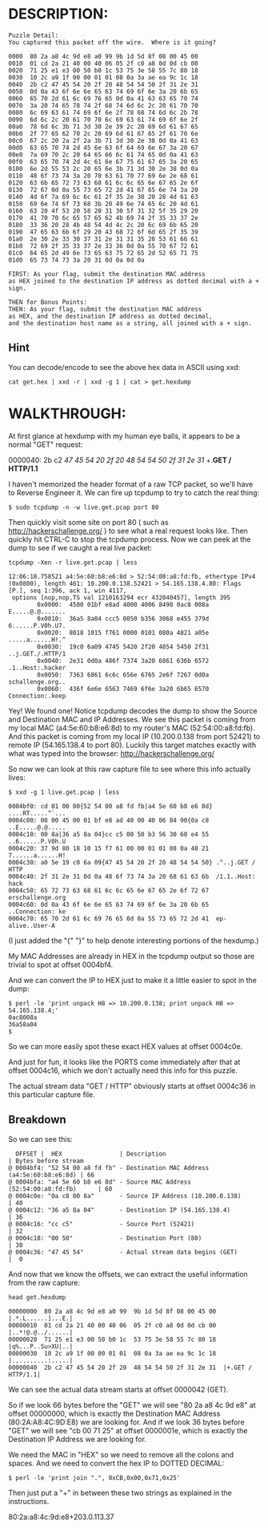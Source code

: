 # DESCRIPTION: #

~~~~
Puzzle Detail:
You captured this packet off the wire.  Where is it going?

0000  80 2a a8 4c 9d e8 a0 99 9b 1d 5d 8f 08 00 45 00
0010  01 cd 2a 21 40 00 40 06 05 2f c0 a8 0d 0d cb 00
0020  71 25 e1 e3 00 50 b0 1c 53 75 3e 58 55 7c 80 18
0030  10 2c a9 1f 00 00 01 01 08 0a 3a ae ea 9c 1c 18
0040  2b c2 47 45 54 20 2f 20 48 54 54 50 2f 31 2e 31
0050  0d 0a 43 6f 6e 6e 65 63 74 69 6f 6e 3a 20 6b 65
0060  65 70 2d 61 6c 69 76 65 0d 0a 41 63 63 65 70 74
0070  3a 20 74 65 78 74 2f 68 74 6d 6c 2c 20 61 70 70
0080  6c 69 63 61 74 69 6f 6e 2f 78 68 74 6d 6c 2b 78
0090  6d 6c 2c 20 61 70 70 6c 69 63 61 74 69 6f 6e 2f
00a0  78 6d 6c 3b 71 3d 30 2e 39 2c 20 69 6d 61 67 65
00b0  2f 77 65 62 70 2c 20 69 6d 61 67 65 2f 61 70 6e
00c0  67 2c 20 2a 2f 2a 3b 71 3d 30 2e 38 0d 0a 41 63
00d0  63 65 70 74 2d 45 6e 63 6f 64 69 6e 67 3a 20 67
00e0  7a 69 70 2c 20 64 65 66 6c 61 74 65 0d 0a 41 63
00f0  63 65 70 74 2d 4c 61 6e 67 75 61 67 65 3a 20 65
0100  6e 2d 55 53 2c 20 65 6e 3b 71 3d 30 2e 38 0d 0a
0110  48 6f 73 74 3a 20 70 63 61 70 77 69 6e 2e 68 61
0120  63 6b 65 72 73 63 68 61 6c 6c 65 6e 67 65 2e 6f
0130  72 67 0d 0a 55 73 65 72 2d 41 67 65 6e 74 3a 20
0140  4d 6f 7a 69 6c 6c 61 2f 35 2e 30 20 28 4d 61 63
0150  69 6e 74 6f 73 68 3b 20 49 6e 74 65 6c 20 4d 61
0160  63 20 4f 53 20 58 20 31 30 5f 31 32 5f 35 29 20
0170  41 70 70 6c 65 57 65 62 4b 69 74 2f 35 33 37 2e
0180  33 36 20 28 4b 48 54 4d 4c 2c 20 6c 69 6b 65 20
0190  47 65 63 6b 6f 29 20 43 68 72 6f 6d 65 2f 35 39
01a0  2e 30 2e 33 30 37 31 2e 31 31 35 20 53 61 66 61
01b0  72 69 2f 35 33 37 2e 33 36 0d 0a 55 70 67 72 61
01c0  64 65 2d 49 6e 73 65 63 75 72 65 2d 52 65 71 75
01d0  65 73 74 73 3a 20 31 0d 0a 0d 0a

FIRST: As your flag, submit the destination MAC address
as HEX joined to the destination IP address as dotted decimal with a + sign.

THEN for Bonus Points:
THEN: As your flag, submit the destination MAC address
as HEX, and the destination IP address as dotted decimal,
and the destination host name as a string, all joined with a + sign.
~~~~

## Hint ##

You can decode/encode to see the above hex data in ASCII using xxd:

~~~~
cat get.hex | xxd -r | xxd -g 1 | cat > get.hexdump
~~~~


# WALKTHROUGH: #

At first glance at hexdump with my human eye balls, it appears to be a normal "GET" request:

0000040: 2b c2 *47 45 54 20 2f 20 48 54 54 50 2f 31 2e 31*  +.**GET / HTTP/1.1**

I haven't memorized the header format of a raw TCP packet, so we'll have to Reverse Engineer it. We can fire up tcpdump to try to catch the real thing:

~~~~
$ sudo tcpdump -n -w live.get.pcap port 80
~~~~

Then quickly visit some site on port 80 ( such as http://hackerschallenge.org/ ) to see what a real request looks like. Then quickly hit CTRL-C to stop the tcpdump process. Now we can peek at the dump to see if we caught a real live packet:

~~~~
tcpdump -Xen -r live.get.pcap | less

12:06:18.758521 a4:5e:60:b8:e6:8d > 52:54:00:a8:fd:fb, ethertype IPv4 (0x0800), length 461: 10.200.0.138.52421 > 54.165.138.4.80: Flags [P.], seq 1:396, ack 1, win 4117,
 options [nop,nop,TS val 1210163294 ecr 432040457], length 395
        0x0000:  4500 01bf e8ad 4000 4006 8490 0ac8 008a  E.....@.@.......
        0x0010:  36a5 8a04 ccc5 0050 b356 3068 e455 379d  6......P.V0h.U7.
        0x0020:  8018 1015 f761 0000 0101 080a 4821 a05e  .....a......H!.^
        0x0030:  19c0 6a09 4745 5420 2f20 4854 5450 2f31  ..j.GET./.HTTP/1
        0x0040:  2e31 0d0a 486f 7374 3a20 6861 636b 6572  .1..Host:.hacker
        0x0050:  7363 6861 6c6c 656e 6765 2e6f 7267 0d0a  schallenge.org..
        0x0060:  436f 6e6e 6563 7469 6f6e 3a20 6b65 6570  Connection:.keep
~~~~

Yey! We found one! Notice tcpdump decodes the dump to show the Source and Destination MAC and IP Addresses. We see this packet is coming from my local MAC (a4:5e:60:b8:e6:8d) to my router's MAC (52:54:00:a8:fd:fb). And this packet is coming from my local IP (10.200.0.138 from port 52421) to remote IP (54.165.138.4 to port 80). Luckily this target matches exactly with what was typed into the browser: http://hackerschallenge.org/

So now we can look at this raw capture file to see where this info actually lives:

~~~~
$ xxd -g 1 live.get.pcap | less

0004bf0: cd 01 00 00{52 54 00 a8 fd fb|a4 5e 60 b8 e6 8d} ....RT.....^`...
0004c00: 08 00 45 00 01 bf e8 ad 40 00 40 06 84 90{0a c8  ..E.....@.@.....
0004c10: 00 8a|36 a5 8a 04}cc c5 00 50 b3 56 30 68 e4 55  ..6......P.V0h.U
0004c20: 37 9d 80 18 10 15 f7 61 00 00 01 01 08 0a 48 21  7......a......H!
0004c30: a0 5e 19 c0 6a 09{47 45 54 20 2f 20 48 54 54 50} .^..j.GET / HTTP
0004c40: 2f 31 2e 31 0d 0a 48 6f 73 74 3a 20 68 61 63 6b  /1.1..Host: hack
0004c50: 65 72 73 63 68 61 6c 6c 65 6e 67 65 2e 6f 72 67  erschallenge.org
0004c60: 0d 0a 43 6f 6e 6e 65 63 74 69 6f 6e 3a 20 6b 65  ..Connection: ke
0004c70: 65 70 2d 61 6c 69 76 65 0d 0a 55 73 65 72 2d 41  ep-alive..User-A
~~~~

(I just added the "{" "}" to help denote interesting portions of the hexdump.)

My MAC Addresses are already in HEX in the tcpdump output so those are trivial to spot at offset 0004bf4.

And we can convert the IP to HEX just to make it a little easier to spot in the dump:

~~~~
$ perl -le 'print unpack H8 => 10.200.0.138; print unpack H8 => 54.165.138.4;'
0ac8008a
36a58a04
$
~~~~

So we can more easily spot these exact HEX values at offset 0004c0e.

And just for fun, it looks like the PORTS come immediately after that at offset 0004c16, which we don't actually need this info for this puzzle.

The actual stream data "GET / HTTP" obviously starts at offset 0004c36 in this particular capture file.

## Breakdown ##

So we can see this:

~~~~
  OFFSET |  HEX                | Description                                 | Bytes before stream
@ 0004bf4: "52 54 00 a8 fd fb" - Destination MAC Address (a4:5e:60:b8:e6:8d) | 66
@ 0004bfa: "a4 5e 60 b8 e6 8d" - Source MAC Address (52:54:00:a8:fd:fb)      | 60
@ 0004c0e: "0a c8 00 8a"       - Source IP Address (10.200.0.138)            | 40
@ 0004c12: "36 a5 8a 04"       - Destination IP (54.165.138.4)               | 36
@ 0004c16: "cc c5"             - Source Port (52421)                         | 32
@ 0004c18: "00 50"             - Destination Port (80)                       | 30
@ 0004c36: "47 45 54"          - Actual stream data begins (GET)             |  0
~~~~

And now that we know the offsets, we can extract the useful information from the raw capture:

~~~~
head get.hexdump

00000000  80 2a a8 4c 9d e8 a0 99  9b 1d 5d 8f 08 00 45 00  |.*.L......]...E.|
00000010  01 cd 2a 21 40 00 40 06  05 2f c0 a8 0d 0d cb 00  |..*!@.@../......|
00000020  71 25 e1 e3 00 50 b0 1c  53 75 3e 58 55 7c 80 18  |q%...P..Su>XU|..|
00000030  10 2c a9 1f 00 00 01 01  08 0a 3a ae ea 9c 1c 18  |.,........:.....|
00000040  2b c2 47 45 54 20 2f 20  48 54 54 50 2f 31 2e 31  |+.GET / HTTP/1.1|
~~~~

We can see the actual data stream starts at offset 0000042 (GET).

So if we look 66 bytes before the "GET" we will see "80 2a a8 4c 9d e8" at offset 00000000, which is exactly the Destination MAC Address (80:2A:A8:4C:9D:E8) we are looking for. And if we look 36 bytes before "GET" we will see "cb 00 71 25" at offset 0000001e, which is exactly the Destination IP Address we are looking for.

We need the MAC in "HEX" so we need to remove all the colons and spaces.
And we need to convert the hex IP to DOTTED DECIMAL:

~~~~
$ perl -le 'print join ".", 0xCB,0x00,0x71,0x25'
~~~~

Then just put a "+" in between these two strings as explained in the instructions.

80:2a:a8:4c:9d:e8+203.0.113.37
